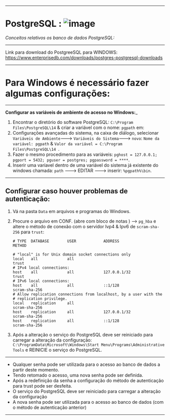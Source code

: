 ***
# PostgreSQL :    ![image](https://github.com/userdanixdev/PostgreSQL/assets/132594952/89bd1e1c-9aeb-4418-9f08-f13ff2765b45)

_Conceitos relativos os banco de dados PostgreSQL:_
****
Link para download do PostgreeSQL para WINDOWS:
https://www.enterprisedb.com/downloads/postgres-postgresql-downloads
****
# Para Windows é necessário fazer algumas configurações:
***
 __Configurar as variáveis de ambiente de acesso no Windows:___
1. Encontrar o diretório do software PostgreSQL:  `C:\Program Files\PostgreSQL\14` & criar a variável com o nome: `pgpath` em:
3. Configurações avançadas do sistema, na caixa de diálogo, selecionar `Variáveis de Ambiente`---> `Variáveis do Sistema`---> `novo`:
   ` Nome da variável: pgpath ` & `Valor da variável = C:\Program Files\PostgreSQL\14 `.
1. Fazer o mesmo procedimento para as variáveis: ``` pghost = 127.0.0.1;
                                        pgport = 5432;
                                         pguser = postgres;
                                           pgpassword = **** ```.
1. Inserir uma varíavel dentro de uma variável do sistema já existente do windows chamada: `path` ---> EDITAR ---> inserir: `%pgpath%\bin`.
***
## Configurar caso houver problemas de autenticação:
1. Vá na pasta `Data` em arquivos e programas do Windows.
2. Procure o arquivo em CONF. (abre com bloco de notas ) -->  `pg_hba` e altere o método de conexão com o servidor
Ivp4 & Ipv6 de `scram-sha-256` para `trust`:

       # TYPE  DATABASE        USER            ADDRESS                 METHOD
       
       # "local" is for Unix domain socket connections only
       local   all             all                                     trust
       # IPv4 local connections:
       host    all             all             127.0.0.1/32            trust
       # IPv6 local connections:
       host    all             all             ::1/128                 scram-sha-256
       # Allow replication connections from localhost, by a user with the
       # replication privilege.
       local   replication     all                                     scram-sha-256
       host    replication     all             127.0.0.1/32            scram-sha-256
       host    replication     all             ::1/128                 scram-sha-256


3. Após a alteração o serviço do PostgreSQL deve ser reiniciado para carregar a alteração da configuração:
   `C:\ProgramData\Microsoft\Windows\Start Menu\Programs\Administrative Tools` e REINICIE o serviço do PostgreSQL.
***   

  * Qualquer senha pode ser utilizada para o acesso ao banco de dados a partir deste momento.
  * Tendo retomado o acesso, uma nova senha pode ser definida.
  * Após a redefinição da senha a configuração do método de autenticação para trust pode ser desfeita.
  * O serviço do PostgreSQL deve ser reiniciado para carregar a alteração da configuração
  * A nova senha pode ser utilizada para o acesso ao banco de dados (com o método de autenticação anterior)
****
   

